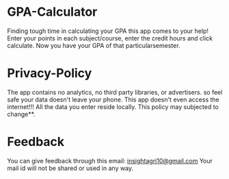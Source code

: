 # GPA-Calculator
Finding tough time in calculating your GPA this app comes to your help! Enter your points in each subject/course, enter the credit hours and click calculate. Now you have your GPA of that particularsemester.

# Privacy-Policy
The app contains no analytics, no third party libraries, or advertisers.
so feel safe your data doesn't leave your phone.
This app doesn't even access the internet!!!
All the data you enter reside locally.
This policy may subjected to change**.

# Feedback
You can give feedback through this email: 
insightagri10@gmail.com
Your mail id will not be shared or used in any way.
